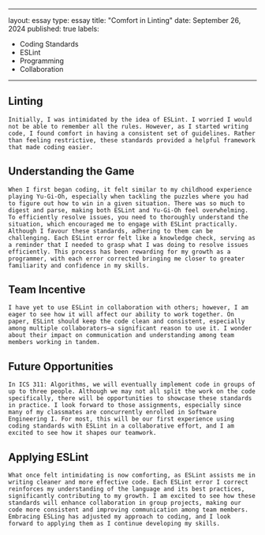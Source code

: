 ---
layout: essay
type: essay
title: "Comfort in Linting"
date: September 26, 2024
published: true
labels:
 - Coding Standards
 - ESLint
 - Programming
 - Collaboration
 ---

## Linting

	Initially, I was intimidated by the idea of ESLint. I worried I would not be able to remember all the rules. However, as I started writing code, I found comfort in having a consistent set of guidelines. Rather than feeling restrictive, these standards provided a helpful framework that made coding easier.

## Understanding the Game

	When I first began coding, it felt similar to my childhood experience playing Yu-Gi-Oh, especially when tackling the puzzles where you had to figure out how to win in a given situation. There was so much to digest and parse, making both ESLint and Yu-Gi-Oh feel overwhelming. To efficiently resolve issues, you need to thoroughly understand the situation, which encouraged me to engage with ESLint practically. Although I favour these standards, adhering to them can be challenging. Each ESLint error felt like a knowledge check, serving as a reminder that I needed to grasp what I was doing to resolve issues efficiently. This process has been rewarding for my growth as a programmer, with each error corrected bringing me closer to greater familiarity and confidence in my skills.

## Team Incentive

    I have yet to use ESLint in collaboration with others; however, I am eager to see how it will affect our ability to work together. On paper, ESLint should keep the code clean and consistent, especially among multiple collaborators—a significant reason to use it. I wonder about their impact on communication and understanding among team members working in tandem.

## Future Opportunities

    In ICS 311: Algorithms, we will eventually implement code in groups of up to three people. Although we may not all split the work on the code specifically, there will be opportunities to showcase these standards in practice. I look forward to those assignments, especially since many of my classmates are concurrently enrolled in Software Engineering I. For most, this will be our first experience using coding standards with ESLint in a collaborative effort, and I am excited to see how it shapes our teamwork.

## Applying ESLint

	What once felt intimidating is now comforting, as ESLint assists me in writing cleaner and more effective code. Each ESLint error I correct reinforces my understanding of the language and its best practices, significantly contributing to my growth. I am excited to see how these standards will enhance collaboration in group projects, making our code more consistent and improving communication among team members. Embracing ESLing has adjusted my approach to coding, and I look forward to applying them as I continue developing my skills.